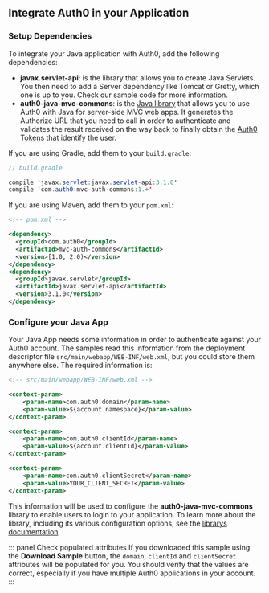 ## Integrate Auth0 in your Application

### Setup Dependencies

To integrate your Java application with Auth0, add the following dependencies:

- **javax.servlet-api**: is the library that allows you to create Java Servlets. You then need to add a Server dependency like Tomcat or Gretty, which one is up to you. Check our sample code for more information.
- **auth0-java-mvc-commons**: is the <a href="https://github.com/auth0/auth0-java-mvc-common" target="_blank" rel="noreferrer">Java library</a> that allows you to use Auth0 with Java for server-side MVC web apps. It generates the Authorize URL that you need to call in order to authenticate and validates the result received on the way back to finally obtain the <a href="/tokens" target="_blank" rel="noreferrer">Auth0 Tokens</a> that identify the user.

If you are using Gradle, add them to your `build.gradle`:

```java
// build.gradle

compile 'javax.servlet:javax.servlet-api:3.1.0'
compile 'com.auth0:mvc-auth-commons:1.+'
```

If you are using Maven, add them to your `pom.xml`:

```xml
<!-- pom.xml -->

<dependency>
  <groupId>com.auth0</groupId>
  <artifactId>mvc-auth-commons</artifactId>
  <version>[1.0, 2.0)</version>
</dependency>
<dependency>
  <groupId>javax.servlet</groupId>
  <artifactId>javax.servlet-api</artifactId>
  <version>3.1.0</version>
</dependency>
```

### Configure your Java App

Your Java App needs some information in order to authenticate against your Auth0 account. The samples read this information from the deployment descriptor file `src/main/webapp/WEB-INF/web.xml`, but you could store them anywhere else. The required information is:

```xml
<!-- src/main/webapp/WEB-INF/web.xml -->

<context-param>
    <param-name>com.auth0.domain</param-name>
    <param-value>${account.namespace}</param-value>
</context-param>

<context-param>
    <param-name>com.auth0.clientId</param-name>
    <param-value>${account.clientId}</param-value>
</context-param>

<context-param>
    <param-name>com.auth0.clientSecret</param-name>
    <param-value>YOUR_CLIENT_SECRET</param-value>
</context-param>
```

This information will be used to configure the **auth0-java-mvc-commons** library to enable users to login to your application. To learn more about the library, including its various configuration options, see the <a href="https://github.com/auth0/auth0-java-mvc-common/blob/master/README.md" target="_blank" rel="noreferrer">librarys documentation</a>.


::: panel Check populated attributes
If you downloaded this sample using the **Download Sample** button, the `domain`, `clientId` and `clientSecret` attributes will be populated for you. You should verify that the values are correct, especially if you have multiple Auth0 applications in your account.
:::
